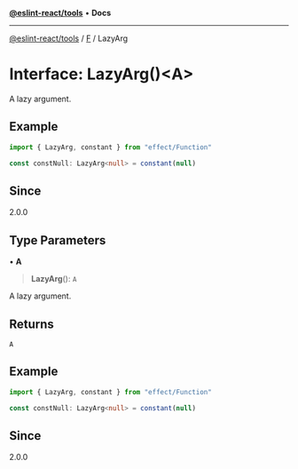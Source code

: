 [**@eslint-react/tools**](../../../README.md) • **Docs**

***

[@eslint-react/tools](../../../README.md) / [F](../README.md) / LazyArg

# Interface: LazyArg()\<A\>

A lazy argument.

## Example

```ts
import { LazyArg, constant } from "effect/Function"

const constNull: LazyArg<null> = constant(null)
```

## Since

2.0.0

## Type Parameters

• **A**

> **LazyArg**(): `A`

A lazy argument.

## Returns

`A`

## Example

```ts
import { LazyArg, constant } from "effect/Function"

const constNull: LazyArg<null> = constant(null)
```

## Since

2.0.0
